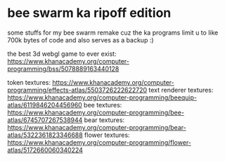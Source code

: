 # bee swarm ka ripoff edition
some stuffs for my bee swarm remake cuz the ka programs limit u to like 700k bytes of code and also serves as a backup :)

the best 3d webgl game to ever exist: https://www.khanacademy.org/computer-programming/bss/5078889163440128

token textures: https://www.khanacademy.org/computer-programming/effects-atlas/5503726222622720
text renderer textures: https://www.khanacademy.org/computer-programming/beequip-atlas/6119846204456960
bee textures: https://www.khanacademy.org/computer-programming/bee-atlas/6745707267538944
bear textures: https://www.khanacademy.org/computer-programming/bear-atlas/5322361823346688
flower textures: https://www.khanacademy.org/computer-programming/flower-atlas/5172660060340224
